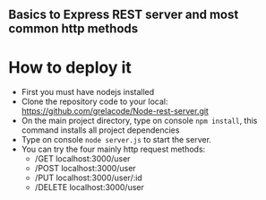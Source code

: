 ## Basics to Express REST server and most common http methods

# How to deploy it

- First you must have nodejs installed
- Clone the repository code to your local: https://github.com/grelacode/Node-rest-server.git
- On the main project directory, type on console ```npm install```, this command installs all project dependencies
- Type on console ```node server.js``` to start the server.
- You can try the four mainly http request methods:
  - /GET localhost:3000/user
  - /POST localhost:3000/user 
  - /PUT localhost:3000/user/:id
  - /DELETE localhost:3000/user
 



